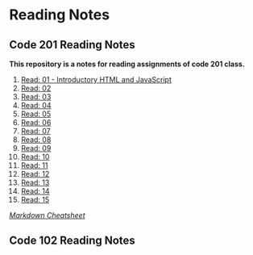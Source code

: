 # Reading Notes

## Code 201 Reading Notes

**This repository is a notes for reading assignments of code 201 class.**

1. [Read: 01 - Introductory HTML and JavaScript](https://github.com/wpiao/reading-notes/blob/main/class-01.md)
2. [Read: 02]()
3. [Read: 03]()
4. [Read: 04]()
5. [Read: 05]()
6. [Read: 06]()
7. [Read: 07]()
8. [Read: 08]()
9. [Read: 09]()
10. [Read: 10]()
11. [Read: 11]()
12. [Read: 12]()
13. [Read: 13]()
14. [Read: 14]()
15. [Read: 15]()

_[Markdown Cheatsheet](https://github.com/adam-p/markdown-here/wiki/Markdown-Cheatsheet#links)_

## Code 102 Reading Notes
